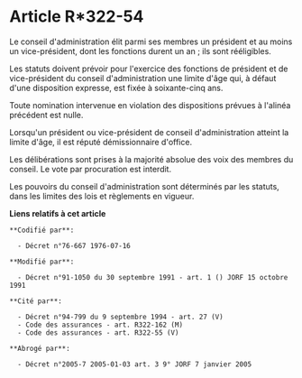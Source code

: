 # Article R*322-54

Le conseil d'administration élit parmi ses membres un président et au moins un vice-président, dont les fonctions durent un
an ; ils sont rééligibles.

Les statuts doivent prévoir pour l'exercice des fonctions de président et de vice-président du conseil d'administration une
limite d'âge qui, à défaut d'une disposition expresse, est fixée à soixante-cinq ans.

Toute nomination intervenue en violation des dispositions prévues à l'alinéa précédent est nulle.

Lorsqu'un président ou vice-président de conseil d'administration atteint la limite d'âge, il est réputé démissionnaire
d'office.

Les délibérations sont prises à la majorité absolue des voix des membres du conseil. Le vote par procuration est interdit.

Les pouvoirs du conseil d'administration sont déterminés par les statuts, dans les limites des lois et règlements en vigueur.

**Liens relatifs à cet article**

	**Codifié par**:

	  - Décret n°76-667 1976-07-16

	**Modifié par**:

	  - Décret n°91-1050 du 30 septembre 1991 - art. 1 () JORF 15 octobre 1991

	**Cité par**:

	  - Décret n°94-799 du 9 septembre 1994 - art. 27 (V)
	  - Code des assurances - art. R322-162 (M)
	  - Code des assurances - art. R322-55 (V)

	**Abrogé par**:

	  - Décret n°2005-7 2005-01-03 art. 3 9° JORF 7 janvier 2005
